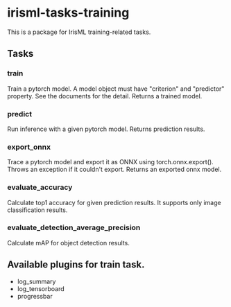 # irisml-tasks-training

This is a package for IrisML training-related tasks.

## Tasks

### train
Train a pytorch model. A model object must have "criterion" and "predictor" property. See the documents for the detail. Returns a trained model.

### predict
Run inference with a given pytorch model. Returns prediction results.

### export_onnx
Trace a pytorch model and export it as ONNX using torch.onnx.export(). Throws an exception if it couldn't export. Returns an exported onnx model.

### evaluate_accuracy
Calculate top1 accuracy for given prediction results. It supports only image classification results.

### evaluate_detection_average_precision
Calculate mAP for object detection results.

## Available plugins for train task.
- log_summary
- log_tensorboard
- progressbar
